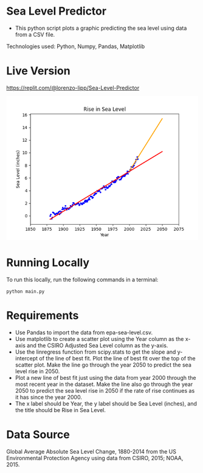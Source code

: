 # Sea Level Predictor

- This python script plots a graphic predicting the sea level using data from a CSV file.

Technologies used: Python, Numpy, Pandas, Matplotlib

# Live Version

https://replit.com/@lorenzo-lipp/Sea-Level-Predictor

![image](./images/sea_level_plot.png)

# Running Locally

To run this locally, run the following commands in a terminal:

```
python main.py
```

# Requirements

- Use Pandas to import the data from epa-sea-level.csv.
- Use matplotlib to create a scatter plot using the Year column as the x-axis and the CSIRO Adjusted Sea Level column as the y-axis.
- Use the linregress function from scipy.stats to get the slope and y-intercept of the line of best fit. Plot the line of best fit over the top of the scatter plot. Make the line go through the year 2050 to predict the sea level rise in 2050.
- Plot a new line of best fit just using the data from year 2000 through the most recent year in the dataset. Make the line also go through the year 2050 to predict the sea level rise in 2050 if the rate of rise continues as it has since the year 2000.
- The x label should be Year, the y label should be Sea Level (inches), and the title should be Rise in Sea Level.

# Data Source
Global Average Absolute Sea Level Change, 1880-2014 from the US Environmental Protection Agency using data from CSIRO, 2015; NOAA, 2015.